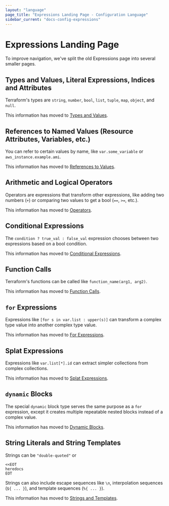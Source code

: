 ```yaml
---
layout: "language"
page_title: "Expressions Landing Page - Configuration Language"
sidebar_current: "docs-config-expressions"
---
```


# Expressions Landing Page

To improve navigation, we've split the old Expressions page into several smaller
pages.

<a id="types-and-values"></a>
<a id="advanced-type-details"></a>
<a id="type-conversion"></a>
<a id="literal-expressions"></a>
<a id="indices-and-attributes"></a>

## Types and Values, Literal Expressions, Indices and Attributes

Terraform's types are `string`, `number`, `bool`, `list`, `tuple`, `map`,
`object`, and `null`.

This information has moved to
[Types and Values](/docs/configuration/expressions/types.html).

<a id="references-to-named-values"></a>
<a id="local-named-values"></a>
<a id="named-values-and-dependencies"></a>
<a id="references-to-resource-attributes"></a>
<a id="local-named-values-1"></a>
<a id="values-not-yet-known"></a>

## References to Named Values (Resource Attributes, Variables, etc.)

You can refer to certain values by name, like `var.some_variable` or
`aws_instance.example.ami`.

This information has moved to
[References to Values](/docs/configuration/expressions/references.html).

<a id="arithmetic-operators"></a>
<a id="equality-operators"></a>
<a id="comparison-operators"></a>
<a id="logical-operators"></a>

## Arithmetic and Logical Operators

Operators are expressions that transform other expressions, like adding two
numbers (`+`) or comparing two values to get a bool (`==`, `>=`, etc.).

This information has moved to
[Operators](/docs/configuration/expressions/references.html).

## Conditional Expressions

The `condition ? true_val : false_val` expression chooses between two
expressions based on a bool condition.

This information has moved to
[Conditional Expressions](/docs/configuration/expressions/conditionals.html).

<a id="expanding-function-arguments"></a>
<a id="available-functions"></a>

## Function Calls

Terraform's functions can be called like `function_name(arg1, arg2)`.

This information has moved to
[Function Calls](/docs/configuration/expressions/function-calls.html).

<a id="for-expressions"></a>

## `for` Expressions

Expressions like `[for s in var.list : upper(s)]` can transform a complex type
value into another complex type value.

This information has moved to
[For Expressions](/docs/configuration/expressions/for.html).

<a id="splat-expressions"></a>
<a id="legacy-attribute-only-splat-expressions"></a>

## Splat Expressions

Expressions like `var.list[*].id` can extract simpler collections from complex
collections.

This information has moved to
[Splat Expressions](/docs/configuration/expressions/splat.html).

<a id="dynamic-blocks"></a>
<a id="best-practices-for-dynamic-blocks"></a>

## `dynamic` Blocks

The special `dynamic` block type serves the same purpose as a `for` expression,
except it creates multiple repeatable nested blocks instead of a complex value.

This information has moved to
[Dynamic Blocks](/docs/configuration/expressions/dynamic-blocks.html).

<a id="string-literals"></a>
<a id="string-templates"></a>
<a id="interpolation"></a>
<a id="directives"></a>

## String Literals and String Templates

Strings can be `"double-quoted"` or

```hcl
<<EOT
heredocs
EOT
```

Strings can also include escape sequences like `\n`, interpolation sequences
(`${ ... }`), and template sequences (`%{ ... }`).

This information has moved to
[Strings and Templates](/docs/configuration/expressions/strings.html).
